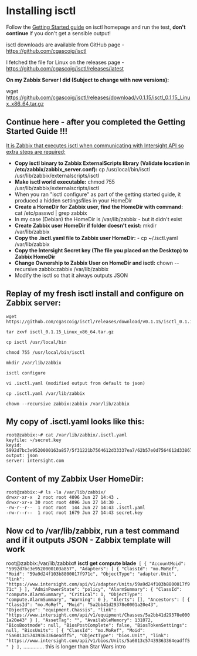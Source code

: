 # Installing isctl

Follow the [Getting Started guide](https://isctl.netlify.app/) on isctl homepage and run the test, **don't continue** if you don't get a sensible output!

isctl downloads are available from GitHub page - https://github.com/cgascoig/isctl

I fetched the file for Linux on the releases page - https://github.com/cgascoig/isctl/releases/latest

**On my Zabbix Server I did (Subject to change with new versions):** 

wget https://github.com/cgascoig/isctl/releases/download/v0.1.15/isctl_0.1.15_Linux_x86_64.tar.gz


## Continue here - after you completed the Getting Started Guide !!!

<u>It is Zabbix that executes isctl when communicating with Intersight API so extra steps are required;</u>

* **Copy isctl binary to Zabbix ExternalScripts library (Validate location in /etc/zabbix/zabbix_server.conf):** cp /usr/local/bin/isctl /usr/lib/zabbix/externalscripts/isctl
* **Make isctl world executable:** chmod 755 /usr/lib/zabbix/externalscripts/isctl
* When you ran "isctl configure" as part of the getting started guide, it produced a hidden settingsfiles in your HomeDir
* **Create a HomeDir for Zabbix user, find the HomeDir with command:** cat /etc/passwd | grep zabbix
* In my case (Debian) the HomeDir is /var/lib/zabbix - but it didn't exist
* **Create Zabbix user HomeDir if folder doesn't exist:** mkdir /var/lib/zabbix
* **Copy the .isctl.yaml file to Zabbix user HomeDir:** - cp ~/.isctl.yaml /var/lib/zabbix
* **Copy the Intersight Secret key (The file you placed on the Desktop) to Zabbix HomeDir**
* **Change Ownership to Zabbix User on HomeDir and isctl:** chown --recursive zabbix:zabbix /var/lib/zabbix
* Modify the isctl so that it always outputs JSON



## Replay of my fresh isctl install and configure on Zabbix server:
```
wget https://github.com/cgascoig/isctl/releases/download/v0.1.15/isctl_0.1.15_Linux_x86_64.tar.gz

tar zxvf isctl_0.1.15_Linux_x86_64.tar.gz

cp isctl /usr/local/bin

chmod 755 /usr/local/bin/isctl

mkdir /var/lib/zabbix

isctl configure

vi .isctl.yaml (modified output from default to json)

cp .isctl.yaml /var/lib/zabbix

chown --recursive zabbix:zabbix /var/lib/zabbix
```


## My copy of .isctl.yaml looks like this:
```
root@zabbix:~# cat /var/lib/zabbix/.isctl.yaml
keyfile: ~/secret.key
keyid: 5992d7bc3e9520000163a857/5f31221b7564612d33337ea7/62b57e0d7564612d33867bd5
output: json
server: intersight.com
```


## Content of my Zabbix User HomeDir:  
```
root@zabbix:~# ls -la /var/lib/zabbix/
drwxr-xr-x  2 root root 4096 Jun 27 14:43 .
drwxr-xr-x 30 root root 4096 Jun 27 14:30 ..
-rw-r--r--  1 root root  144 Jun 27 14:43 .isctl.yaml
-rw-r--r--  1 root root 1679 Jun 27 14:43 secret.key
```


## Now cd to /var/lib/zabbix, run a test command and if it outputs JSON - Zabbix template will work  

root@zabbix:/var/lib/zabbix# **isctl get compute blade**```
[
  {
    "AccountMoid": "5992d7bc3e9520000103a857",
    "Adapters": [
      {
        "ClassId": "mo.MoRef",
        "Moid": "59a9d24f103b8800017f971c",
        "ObjectType": "adapter.Unit",
        "link": "https://www.intersight.com/api/v1/adapter/Units/59a9d24f103b8800017f971c"
      }
    ],
    "AdminPowerState": "policy",
    "AlarmSummary": {
      "ClassId": "compute.AlarmSummary",
      "Critical": 1,
      "ObjectType": "compute.AlarmSummary",
      "Warning": 0
    },
    "Alerts": [],
    "Ancestors": [
      {
        "ClassId": "mo.MoRef",
        "Moid": "5a2bb41d29378e0001a20e43",
        "ObjectType": "equipment.Chassis",
        "link": "https://www.intersight.com/api/v1/equipment/Chasses/5a2bb41d29378e0001a20e43"
      }
    ],
    "AssetTag": "",
    "AvailableMemory": 131072,
    "BiosBootmode": null,
    "BiosPostComplete": false,
    "BiosTokenSettings": null,
    "BiosUnits": [
      {
        "ClassId": "mo.MoRef",
        "Moid": "5a6013c57439363364eadff5",
        "ObjectType": "bios.Unit",
        "link": "https://www.intersight.com/api/v1/bios/Units/5a6013c57439363364eadff5"
      }
    ],``` ..............   this is longer than Star Wars intro


